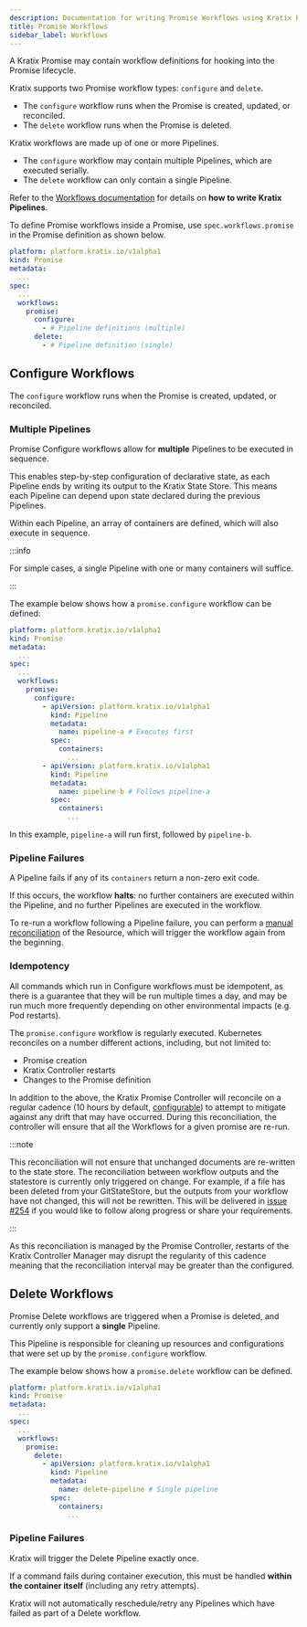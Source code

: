 ```yaml
---
description: Documentation for writing Promise Workflows using Kratix Pipelines, covering how Kratix internally executes the Pipeline containers
title: Promise Workflows
sidebar_label: Workflows
---
```


A Kratix Promise may contain workflow definitions for hooking into the Promise lifecycle.

Kratix supports two Promise workflow types: `configure` and `delete`.

- The `configure` workflow runs when the Promise is created, updated, or reconciled.
- The `delete` workflow runs when the Promise is deleted.

Kratix workflows are made up of one or more Pipelines.

- The `configure` workflow may contain multiple Pipelines, which are executed serially.
- The `delete` workflow can only contain a single Pipeline.

Refer to the [Workflows documentation](../workflows) for details on **how to
write Kratix Pipelines**.

To define Promise workflows inside a Promise, use `spec.workflows.promise` in the Promise
definition as shown below.

```yaml
platform: platform.kratix.io/v1alpha1
kind: Promise
metadata:
  ...
spec:
  ...
  workflows:
    promise:
      configure:
        - # Pipeline definitions (multiple)
      delete:
        - # Pipeline definition (single)
```

## Configure Workflows

The `configure` workflow runs when the Promise is created, updated, or reconciled.

### Multiple Pipelines

Promise Configure workflows allow for **multiple** Pipelines to be executed in sequence.

This enables step-by-step configuration of declarative state, as each Pipeline ends by
writing its output to the Kratix State Store. This means each Pipeline can depend upon
state declared during the previous Pipelines.

Within each Pipeline, an array of containers are defined, which will also execute in
sequence.

:::info

For simple cases, a single Pipeline with one or many containers will suffice.

:::

The example below shows how a `promise.configure` workflow can be defined:

```yaml
platform: platform.kratix.io/v1alpha1
kind: Promise
metadata:
  ...
spec:
  ...
  workflows:
    promise:
      configure:
        - apiVersion: platform.kratix.io/v1alpha1
          kind: Pipeline
          metadata:
            name: pipeline-a # Executes first
          spec:
            containers:
              ...
        - apiVersion: platform.kratix.io/v1alpha1
          kind: Pipeline
          metadata:
            name: pipeline-b # Follows pipeline-a
          spec:
            containers:
              ...
```

In this example, `pipeline-a` will run first, followed by `pipeline-b`.

### Pipeline Failures

A Pipeline fails if any of its `containers` return a non-zero exit code.

If this occurs, the workflow **halts**: no further containers are executed within the
Pipeline, and no further Pipelines are executed in the workflow.

To re-run a workflow following a Pipeline failure, you can perform a
[manual reconciliation](/main/learn-more/controlling-with-labels) of the Resource, which will trigger the
workflow again from the beginning.

### Idempotency

All commands which run in Configure workflows must be idempotent, as there is a guarantee
that they will be run multiple times a day, and may be run much more frequently depending
on other environmental impacts (e.g. Pod restarts).

The `promise.configure` workflow is regularly executed. Kubernetes reconciles on a number
different actions, including, but not limited to:

- Promise creation
- Kratix Controller restarts
- Changes to the Promise definition

In addition to the above, the Kratix Promise Controller will reconcile on a regular cadence 
(10 hours by default, [configurable](/main/reference/kratix-config/config)) to attempt to 
mitigate against any drift that may have occurred. During this reconciliation,
the controller will ensure that all the Workflows for a given promise are re-run.

:::note

This reconciliation will not ensure that unchanged documents are re-written to the
state store. The reconciliation between workflow outputs and the statestore is
currently only triggered on change. For example, if a file has been deleted from your
GitStateStore, but the outputs from your workflow have not changed, this will
not be rewritten. This will be delivered in
[issue #254](https://github.com/syntasso/kratix/issues/254) if you would like to
follow along progress or share your requirements.

:::

As this reconciliation is managed by the Promise Controller, restarts of the Kratix Controller
Manager may disrupt the regularity of this cadence meaning that the reconciliation interval
may be greater than the configured.

## Delete Workflows

Promise Delete workflows are triggered when a Promise is deleted, and currently only
support a **single** Pipeline.

This Pipeline is responsible for cleaning up resources and configurations that were set up
by the `promise.configure` workflow.

The example below shows how a `promise.delete` workflow can be defined.

```yaml
platform: platform.kratix.io/v1alpha1
kind: Promise
metadata:
  ...
spec:
  ...
  workflows:
    promise:
      delete:
        - apiVersion: platform.kratix.io/v1alpha1
          kind: Pipeline
          metadata:
            name: delete-pipeline # Single pipeline
          spec:
            containers:
              ...
```

### Pipeline Failures

Kratix will trigger the Delete Pipeline exactly once.

If a command fails during container execution, this must be handled **within the container
itself** (including any retry attempts).

Kratix will not automatically reschedule/retry any Pipelines which have failed as part of a Delete
workflow.
